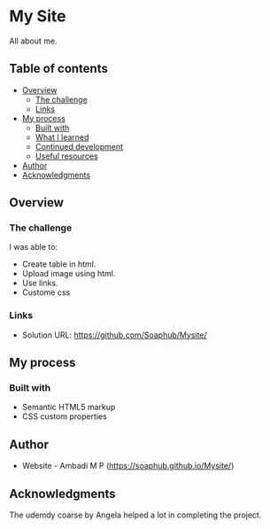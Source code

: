 # My Site

All about me.   

## Table of contents

- [Overview](#overview)
  - [The challenge](#the-challenge)
  - [Links](#links)
- [My process](#my-process)
  - [Built with](#built-with)
  - [What I learned](#what-i-learned)
  - [Continued development](#continued-development)
  - [Useful resources](#useful-resources)
- [Author](#author)
- [Acknowledgments](#acknowledgments)

## Overview


### The challenge

I was able to:

- Create table in html.
- Upload image using html.
- Use links.
- Custome css

### Links

- Solution URL: https://github.com/Soaphub/Mysite/

## My process

### Built with

- Semantic HTML5 markup
- CSS custom properties

## Author

- Website - Ambadi M P (https://soaphub.github.io/Mysite/)

## Acknowledgments

The udemdy coarse by Angela helped a lot in completing the project.
